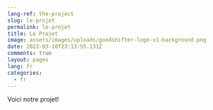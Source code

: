 ```yaml
---
lang-ref: the-project
slug: le-projet
permalink: le-projet
title: Le Projet
image: assets/images/uploads/goodshifter-logo-v1-background.png
date: 2023-03-10T23:13:55.131Z
comments: true
layout: pages
lang: fr
categories:
  - fr
---
```

Voici notre projet!